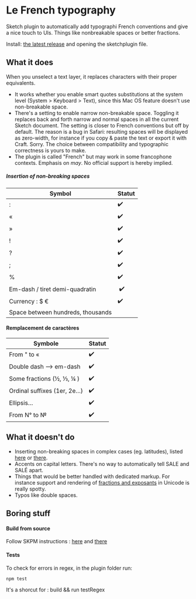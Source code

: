 # Le French typography

Sketch plugin to automatically add typographi French conventions and give a nice touch to UIs. Things like nonbreakable spaces or better fractions.

Install: [the latest release](https://github.com/Saint-loup/french-typography/releases/latest) and opening the sketchplugin file.


##  What it does

When you unselect a text layer, it replaces characters with their proper equivalents. 

* It works whether you enable smart quotes substitutions at the system level (System > Keyboard > Text), since this Mac OS feature doesn't use non-breakable space.
* There's a setting to enable narrow non-breakable space. Toggling it replaces back and forth narrow and normal spaces in all the current Sketch document. The setting is closer to French conventions but off by default. The reason is a bug in Safari: resulting spaces will be displayed as zero-width, for instance if you copy & paste the text or export it with Craft. Sorry. The choice between compatibility and typographic correctness is yours to make.
* The plugin is called "French" but may work in some francophone contexts. Emphasis on *may*. No official support is hereby implied.


##### Insertion of non-breaking spaces

| Symbol                 | Statut |
| --------------------- | ------- |
| :                     |    ✔️   |
| «                     |    ✔️   |
| »                     |    ✔️ ️  |
| !                     |    ✔️   |
| ?                     |    ✔️   |
| ;                     |    ✔️   |
| %                     |    ✔️   |
| Em-dash / tiret demi-quadratin      |    ️ ✔️   |
| Currency :  $ €        |     ✔️    |
| Space between hundreds, thousands  |         |


#### Remplacement de caractères

| Symbole                      | Statut |
| ---------------------------- | ------ |
| From " to «                |     ✔️️️    |
| Double dash --> em-dash       |  ✔️    |
| Some fractions (½, ⅓, ¼ ) | ✔️   |
| Ordinal suffixes (1er, 2e…)|  ✔️️   |
| Ellipsis…   |   ✔️   |
| From N° to №                     |    ✔️️️  |


## What it doesn't do


* Inserting non-breaking spaces in complex cases (eg. latitudes), listed [here](https://www.btb.termiumplus.gc.ca/tpv2guides/guides/chroniq/index-fra.html?lang=fra&lettr=indx_autr8cDRJ-6fjpl0&page=9ouqyIer24Kc.html) or [there](https://en.wikipedia.org/wiki/Wikipedia:Manual_of_Style#Non-breaking_spaces).
* Accents on capital letters. There's no way to automatically tell SALE and SALÉ apart.
* Things that would be better handled with dedicated markup. For instance support and rendering of [fractions and exposants](https://en.wikipedia.org/wiki/Unicode_subscripts_and_superscripts#Superscripts_and_subscripts_block) in Unicode is really spotty.
* Typos like double spaces.


## Boring stuff

#### Build from source

Follow SKPM instructions : [here](https://skpm.io/help/) and [there](https://developer.sketchapp.com/guides/)

#### Tests

To check for errors in regex, in the plugin folder run:

`npm test`

It's a shorcut for : 
build && <sketchTool path> run <plugin path> testRegex
